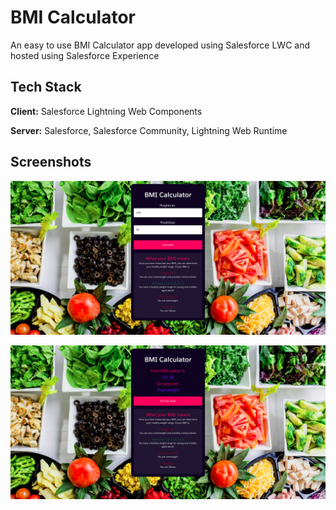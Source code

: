 
# BMI Calculator

An easy to use BMI Calculator app developed using Salesforce LWC and hosted using Salesforce Experience


## Tech Stack

**Client:** Salesforce Lightning Web Components

**Server:** Salesforce, Salesforce Community, Lightning Web Runtime


## Screenshots

![App Screenshot](https://github.com/Mehul-Suryavanshi/bmi-calculator/blob/e4393b77508b0aff9d8b54ac861d4e34147d2b60/documentation/DemoImage1.png?raw=true) 


![App Screenshot1](https://github.com/Mehul-Suryavanshi/bmi-calculator/blob/e4393b77508b0aff9d8b54ac861d4e34147d2b60/documentation/DemoImage2.png?raw=true)